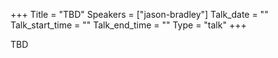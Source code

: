 +++
Title = "TBD"
Speakers = ["jason-bradley"]
Talk_date = ""
Talk_start_time = ""
Talk_end_time = ""
Type = "talk"
+++

TBD